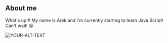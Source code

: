 ## About me

What's up!!! 
My name is Arek and i'm currently starting to learn Java Script! Can't wait! :stuck_out_tongue_closed_eyes:

<picture>
 <source media="(prefers-color-scheme: dark)" srcset="[YOUR-DARKMODE-IMAGE](https://picsum.photos/200/300)">
 <source media="(prefers-color-scheme: light)" srcset="https://picsum.photos/200/300">
 <img alt="YOUR-ALT-TEXT" src="YOUR-DEFAULT-IMAGE">
</picture>
